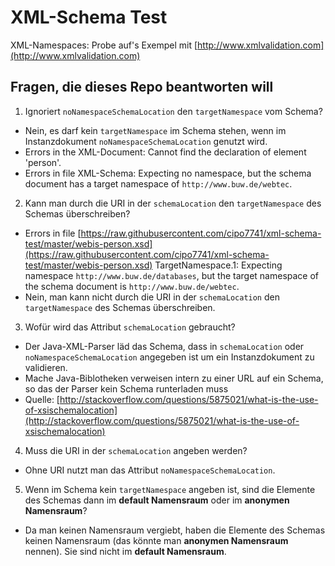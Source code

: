 # XML-Schema Test

XML-Namespaces: Probe auf's Exempel mit [http://www.xmlvalidation.com](http://www.xmlvalidation.com)

## Fragen, die dieses Repo beantworten will

1. Ignoriert `noNamespaceSchemaLocation` den `targetNamespace` vom Schema?
  - Nein, es darf kein `targetNamespace` im Schema stehen, wenn im Instanzdokument `noNamespaceSchemaLocation` genutzt wird.
  - Errors in the XML-Document: Cannot find the declaration of element 'person'.
  - Errors in file XML-Schema: Expecting no namespace, but the schema document has a target namespace of `http://www.buw.de/webtec`.

2. Kann man durch die URI in der `schemaLocation` den `targetNamespace` des Schemas überschreiben?
  - Errors in file [https://raw.githubusercontent.com/cipo7741/xml-schema-test/master/webis-person.xsd](https://raw.githubusercontent.com/cipo7741/xml-schema-test/master/webis-person.xsd)
TargetNamespace.1: Expecting namespace `http://www.buw.de/databases`, but the target namespace of the schema document is `http://www.buw.de/webtec`.
  - Nein, man kann nicht durch die URI in der `schemaLocation` den `targetNamespace` des Schemas überschreiben.

3. Wofür wird das Attribut `schemaLocation` gebraucht?
  - Der Java-XML-Parser läd das Schema, dass in `schemaLocation` oder `noNamespaceSchemaLocation` angegeben ist um ein Instanzdokument zu validieren.
  - Mache Java-Biblotheken verweisen intern zu einer URL auf ein Schema, so das der Parser kein Schema runterladen muss
  - Quelle: [http://stackoverflow.com/questions/5875021/what-is-the-use-of-xsischemalocation](http://stackoverflow.com/questions/5875021/what-is-the-use-of-xsischemalocation)

4. Muss die URI in der `schemaLocation` angeben werden?
  - Ohne URI nutzt man das Attribut `noNamespaceSchemaLocation`.

5. Wenn im Schema kein `targetNamespace` angeben ist, sind die Elemente des Schemas dann im **default Namensraum** oder im **anonymen Namensraum**?
  - Da man keinen Namensraum vergiebt, haben die Elemente des Schemas keinen Namensraum (das könnte man **anonymen Namensraum** nennen). Sie sind nicht im **default Namensraum**.
